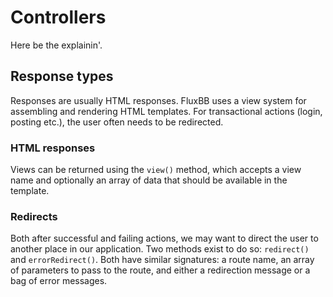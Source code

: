 # Controllers

Here be the explainin'.

## Response types

Responses are usually HTML responses. FluxBB uses a view system for assembling and rendering HTML templates. For transactional actions (login, posting etc.), the user often needs to be redirected.

### HTML responses
Views can be returned using the `view()` method, which accepts a view name and optionally an array of data that should be available in the template.

### Redirects
Both after successful and failing actions, we may want to direct the user to another place in our application. Two methods exist to do so: `redirect()` and `errorRedirect()`. Both have similar signatures: a route name, an array of parameters to pass to the route, and either a redirection message or a bag of error messages.
